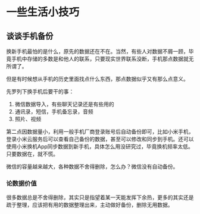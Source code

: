 # 一些生活小技巧

## 谈谈手机备份

换新手机最怕的是什么，原先的数据还在不在。当然，有些人对数据不屑一顾，毕竟手机中存储的多数是和他人的联系，只要现实世界联系没断，手机那点数据就无所谓了。

但是有时候想从手机的历史里面找点什么东西，那点数据似乎又有那么点意义。

先罗列下换手机后要干的事：
1. 微信数据导入，有些聊天记录还是有些用的 
2. 通讯录，短信，手机备忘录，音频
3. 照片、视频

第二点因数据量小，利用一般手机厂商登录账号后自动备份即可，比如小米手机，登录小米云服务后可以查看自己备份的数据，甚至可以修改和同步到手机。还可以使用小米换机App同步数据到新手机，具体怎么用没研究过，毕竟换机频率太低。只要数据在，就不慌。

微信的容量越来越大，各种数据不舍得删除，怎么办？微信没有自动备份。

### 论数据价值
很多数据总是不舍得删除，其实只是指望着某一天能发挥下余热，更多的其实还是疏于整理，应该把有用的数据整理出来，主动做好备份，删除无用数据。


